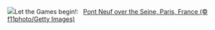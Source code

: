 ![](https://www.bing.com/th?id=OHR.PontNeuf_EN-US5735328254_UHD.jpg&w=1000)Let the Games begin!:&nbsp;&ensp;[Pont Neuf over the Seine, Paris, France (© f11photo/Getty Images)](https://www.bing.com/th?id=OHR.PontNeuf_EN-US5735328254_UHD.jpg)
<br><br/>
